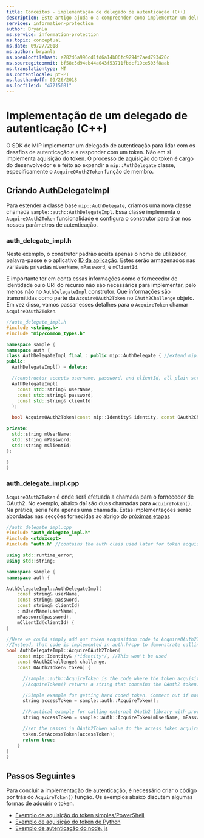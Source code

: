 ```yaml
---
title: Conceitos - implementação de delegado de autenticação (C++)
description: Este artigo ajuda-o a compreender como implementar um delegado de autenticação em C++.
services: information-protection
author: BryanLa
ms.service: information-protection
ms.topic: conceptual
ms.date: 09/27/2018
ms.author: bryanla
ms.openlocfilehash: a282d6a996cd1fd6a14b06fc9294f7aed793420c
ms.sourcegitcommit: bf58c5d94eb44a043f53711fbdcf19ce503f8aab
ms.translationtype: MT
ms.contentlocale: pt-PT
ms.lasthandoff: 09/26/2018
ms.locfileid: "47215081"
---
```

# <a name="implementing-an-authentication-delegate-c"></a>Implementação de um delegado de autenticação (C++)

O SDK de MIP implementar um delegado de autenticação para lidar com os desafios de autenticação e a responder com um token. Não em si implementa aquisição do token. O processo de aquisição do token é cargo do desenvolvedor e é feito ao expandir a `mip::AuthDelegate` classe, especificamente o `AcquireOAuth2Token` função de membro.

## <a name="building-authdelegateimpl"></a>Criando AuthDelegateImpl

Para estender a classe base `mip::AuthDelegate`, criamos uma nova classe chamada `sample::auth::AuthDelegateImpl`. Essa classe implementa o `AcquireOAuth2Token` funcionalidade e configura o construtor para tirar nos nossos parâmetros de autenticação.

### <a name="authdelegateimplh"></a>auth_delegate_impl.h

Neste exemplo, o construtor padrão aceita apenas o nome de utilizador, palavra-passe e o aplicativo [ID da aplicação](/azure/active-directory/develop/developer-glossary.md#application-id-client-id). Estes serão armazenados nas variáveis privadas `mUserName`, `mPassword`, e `mClientId`.

É importante ter em conta essas informações como o fornecedor de identidade ou o URI do recurso não são necessários para implementar, pelo menos não no `AuthDelegateImpl` construtor. Que informações são transmitidas como parte da `AcquireOAuth2Token` no `OAuth2Challenge` objeto. Em vez disso, vamos passar esses detalhes para o `AcquireToken` chamar `AcquireOAuth2Token`.

```cpp
//auth_delegate_impl.h
#include <string.h>
#include "mip/common_types.h"

namespace sample {
namespace auth {
class AuthDelegateImpl final : public mip::AuthDelegate { //extend mip::AuthDelegate base class
public:
  AuthDelegateImpl() = delete;

  //constructor accepts username, password, and clientId, all plain strings.
  AuthDelegateImpl(
    const std::string& userName,
    const std::string& password,
    const std::string& clientId
  );

  bool AcquireOAuth2Token(const mip::Identity& identity, const OAuth2Challenge& challenge, OAuth2Token& token) override;

private:
  std::string mUserName;
  std::string mPassword;
  std::string mClientId;
};

}
}
```

### <a name="authdelegateimplcpp"></a>auth_delegate_impl.cpp

`AcquireOAuth2Token` é onde será efetuada a chamada para o fornecedor de OAuth2. No exemplo, abaixo daí são duas chamadas para `AcquireToken()`. Na prática, seria feita apenas uma chamada. Estas implementações serão abordadas nas secções fornecidas ao abrigo do [próximas etapas](#next-steps)

```cpp
//auth_delegate_impl.cpp
#include "auth_delegate_impl.h"
#include <stdexcept>
#include "auth.h" //contains the auth class used later for token acquisition

using std::runtime_error;
using std::string;

namespace sample {
namespace auth {

AuthDelegateImpl::AuthDelegateImpl(
    const string& userName,
    const string& password,
    const string& clientId)
    : mUserName(userName),
    mPassword(password),
    mClientId(clientId) {
}

//Here we could simply add our token acquisition code to AcquireOAuth2Token
//Instead, that code is implemented in auth.h/cpp to demonstrate calling an external library
bool AuthDelegateImpl::AcquireOAuth2Token(
    const mip::Identity& /*identity*/, //This won't be used
    const OAuth2Challenge& challenge,
    const OAuth2Token& token) {

      //sample::auth::AcquireToken is the code where the token acquisition routine is implemented.
      //AcquireToken() returns a string that contains the OAuth2 token.

      //Simple example for getting hard coded token. Comment out if not used.
      string accessToken = sample::auth::AcquireToken();

      //Practical example for calling external OAuth2 library with provided authentication details.
      string accessToken = sample::auth::AcquireToken(mUserName, mPassword, mClientId, challenge.GetAuthority(), challenge.GetResource());  

      //set the passed in OAuth2Token value to the access token acquired by our provider
      token.SetAccessToken(accessToken);
      return true;
    }
}
}
```

## <a name="next-steps"></a>Passos Seguintes

Para concluir a implementação de autenticação, é necessário criar o código por trás do `AcquireToken()` função. Os exemplos abaixo discutem algumas formas de adquirir o token.

- [Exemplo de aquisição do token simples/PowerShell]()
- [Exemplo de aquisição do token de Python]()
- [Exemplo de autenticação do node. js]()
